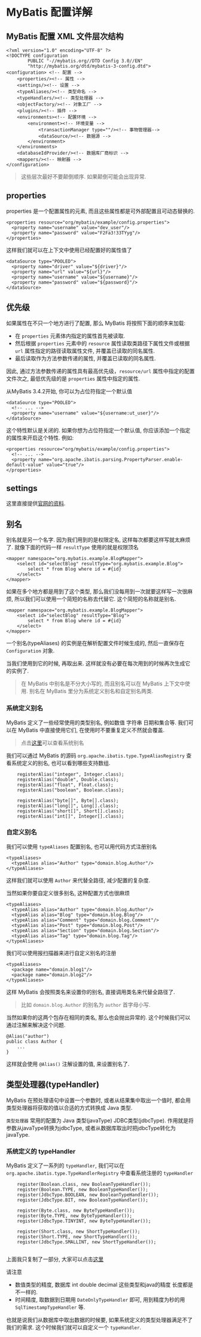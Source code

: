 # MyBatis 配置详解

## MyBatis 配置 XML 文件层次结构
```
<?xml version="1.0" encoding="UTF-8" ?>
<!DOCTYPE configuration
        PUBLIC "-//mybatis.org//DTD Config 3.0//EN"
        "http://mybatis.org/dtd/mybatis-3-config.dtd">
<configuration> <!-- 配置 -->
    <properties/><!-- 属性 -->
    <settings/><!-- 设置 -->
    <typeAliases/><!-- 类型命名 -->
    <typeHandlers/><!-- 类型处理器 -->
    <objectFactory/><!-- 对象工厂 -->
    <plugins/><!-- 插件 -->
    <environments><!-- 配置环境 -->
        <environment><!-- 环境变量 -->
            <transactionManager type=""/><!-- 事物管理器-->
            <dataSource/><!-- 数据源 -->
        </environment>
    </environments>
    <databaseIdProvider/><!-- 数据库厂商标识 -->
    <mappers/><!-- 映射器 -->
</configuration>
```

> 这些层次最好不要颠倒顺序. 如果颠倒可能会出现异常.

## properties
properties 是一个配置属性的元素, 而且这些属性都是可外部配置且可动态替换的.
```
<properties resource="org/mybatis/example/config.properties">
  <property name="username" value="dev_user"/>
  <property name="password" value="F2Fa3!33TYyg"/>
</properties>
```

这样我们就可以在上下文中使用已经配置好的属性值了

```
<dataSource type="POOLED">
  <property name="driver" value="${driver}"/>
  <property name="url" value="${url}"/>
  <property name="username" value="${username}"/>
  <property name="password" value="${password}"/>
</dataSource>
```

## 优先级
如果属性在不只一个地方进行了配置, 那么 MyBatis 将按照下面的顺序来加载:
 - 在 ```properties``` 元素体内指定的属性首先被读取.
 - 然后根据 ```properties``` 元素中的 ```resource``` 属性读取类路径下属性文件或根据 ```url``` 属性指定的路径读取属性文件, 并覆盖已读取的同名属性.
 - 最后读取作为方法参数传递的属性, 并覆盖已读取的同名属性.

因此, 通过方法参数传递的属性具有最高优先级，```resource/url``` 属性中指定的配置文件次之, 最低优先级的是 ```properties``` 属性中指定的属性.

从MyBatis 3.4.2开始, 你可以为占位符指定一个默认值
```
<dataSource type="POOLED">
  <!-- ... -->
  <property name="username" value="${username:ut_user}"/>
</dataSource>
```

这个特性默认是关闭的. 如果你想为占位符指定一个默认值, 你应该添加一个指定的属性来开启这个特性. 例如:
```
<properties resource="org/mybatis/example/config.properties">
  <!-- ... -->
  <property name="org.apache.ibatis.parsing.PropertyParser.enable-default-value" value="true"/>
</properties>
```

## settings

这里直接提供[官网的资料](http://www.mybatis.org/mybatis-3/zh/configuration.html#settings).

## 别名

别名就是另一个名字. 因为我们用到的是权限定名, 这样每次都要这样写就太麻烦了. 就像下面的代码一样 ```resultType``` 使用的就是权限顶名

```
<mapper namespace="org.mybatis.example.BlogMapper">
    <select id="selectBlog" resultType="org.mybatis.example.Blog">
        select * from Blog where id = #{id}
    </select>
</mapper>
```

如果在多个地方都是用到了这个类型, 那么我们没每用到一次就要这样写一次很麻烦, 所以我们可以使用一个简短的名称去代替它. 这个简短的名称就是别名.

```
<mapper namespace="org.mybatis.example.BlogMapper">
    <select id="selectBlog" resultType="Blog">
        select * from Blog where id = #{id}
    </select>
</mapper>
```

一个别名(typeAliases) 的实例是在解析配置文件时候生成的, 然后一直保存在 ```Configuration``` 对象.

当我们使用到它的时候, 再取出来. 这样就没有必要在每次用到的时候再次生成它的实例了.

> 在 MyBatis 中别名是不分大小写的, 而且别名可以在 MyBatis 上下文中使用. 
> 别名在 MyBatis 里分为系统定义别名和自定别名两类. 

### 系统定义别名
MyBatis 定义了一些经常使用的类型别名, 例如数值 字符串 日期和集合等.
我们可以在 MyBatis 中直接使用它们, 在使用时不要重复定义不然就会覆盖.

> 点击[这里](http://www.mybatis.org/mybatis-3/zh/configuration.html#typeHandlers)可以查看系统别名

我们可以通过 MyBatis 的源码 ```org.apache.ibatis.type.TypeAliasRegistry``` 查看系统定义的别名, 也可以看到哪些支持数组.

```
    registerAlias("integer", Integer.class);
    registerAlias("double", Double.class);
    registerAlias("float", Float.class);
    registerAlias("boolean", Boolean.class);
    
    registerAlias("byte[]", Byte[].class);
    registerAlias("long[]", Long[].class);
    registerAlias("short[]", Short[].class);
    registerAlias("int[]", Integer[].class);
```

### 自定义别名
我们可以使用 ```typeAliases``` 配置别名, 也可以用代码方式注册别名

```
<typeAliases>
  <typeAlias alias="Author" type="domain.blog.Author"/>
</typeAliases>
```

这样我们就可以使用 ```Author``` 来代替全路径, 减少配置的复杂度.

当然如果你要自定义很多别名, 这种配置方式也很麻烦
```
<typeAliases>
  <typeAlias alias="Author" type="domain.blog.Author"/>
  <typeAlias alias="Blog" type="domain.blog.Blog"/>
  <typeAlias alias="Comment" type="domain.blog.Comment"/>
  <typeAlias alias="Post" type="domain.blog.Post"/>
  <typeAlias alias="Section" type="domain.blog.Section"/>
  <typeAlias alias="Tag" type="domain.blog.Tag"/>
</typeAliases>
```

我们可以使用报扫描器来进行自定义别名的注册
```
<typeAliases>
  <package name="domain.blog1"/>
  <package name="domain.blog2"/>
</typeAliases>
```

这样 MyBatis 会按照类名来设置你的别名, 直接调用类名来代替全路径了.  

> 比如 ```domain.blog.Author``` 的别名为 ```author``` 首字母小写.

当然如果你的这两个包存在相同的类名, 那么也会抛出异常的. 这个时候我们可以通过注解来解决这个问题.
```
@Alias("author")
public class Author {
    ...
}
```

这样就会使用 ```@Alias()``` 注解设置的值, 来设置别名了.

## 类型处理器(typeHandler)
MyBatis 在预处理语句中设置一个参数时, 或者从结果集中取出一个值时, 都会用类型处理器将获取的值以合适的方式转换成 Java 类型.

```类型处理器``` 常用的配置为 Java 类型(javaType) JDBC类型(jdbcType). 作用就是将参数从javaType转换为jdbcType, 或者从数据库取出时把jdbcType转化为javaType.

### 系统定义的 typeHandler
MyBatis 定义了一系列的 ```typeHandler```, 我们可以在 ```org.apache.ibatis.type.TypeHandlerRegistry``` 中查看系统注册的 ```typeHandler```

```
    register(Boolean.class, new BooleanTypeHandler());
    register(Boolean.TYPE, new BooleanTypeHandler());
    register(JdbcType.BOOLEAN, new BooleanTypeHandler());
    register(JdbcType.BIT, new BooleanTypeHandler());
    
    register(Byte.class, new ByteTypeHandler());
    register(Byte.TYPE, new ByteTypeHandler());
    register(JdbcType.TINYINT, new ByteTypeHandler());
    
    register(Short.class, new ShortTypeHandler());
    register(Short.TYPE, new ShortTypeHandler());
    register(JdbcType.SMALLINT, new ShortTypeHandler());
    
```

上面我只复制了一部分, 大家可以点击[这里](http://www.mybatis.org/mybatis-3/zh/configuration.html#typeHandlers)

请注意
 - 数值类型的精度, 数据库 int double decimal 这些类型和java的精度 长度都是不一样的.
 - 时间精度, 取数据到日期用 ```DateOnlyTypeHandler``` 即可, 用到精度为秒的用 ```SqlTimestampTypeHandler``` 等.
 
 

也就是说我们从数据库中取出数据的时候要, 如果系统定义的类型处理器满足不了我们的需求. 这个时候我们就可以自定义一个 ```typeHandler```.




